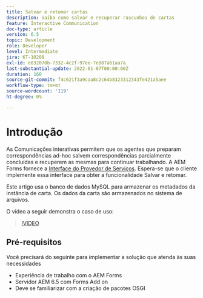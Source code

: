 ```yaml
---
title: Salvar e retomar cartas
description: Saiba como salvar e recuperar rascunhos de cartas
feature: Interactive Communication
doc-type: article
version: 6.5
topic: Development
role: Developer
level: Intermediate
jira: KT-10208
exl-id: e032070b-7332-4c2f-97ee-7e887a61aa7a
last-substantial-update: 2022-01-07T00:00:00Z
duration: 160
source-git-commit: f4c621f3a9caa8c2c64b8323312343fe421a5aee
workflow-type: tm+mt
source-wordcount: '119'
ht-degree: 0%

---
```


# Introdução

As Comunicações interativas permitem que os agentes que preparam correspondências ad-hoc salvem correspondências parcialmente concluídas e recuperem as mesmas para continuar trabalhando. A AEM Forms fornece a [Interface do Provedor de Serviços](https://developer.adobe.com/experience-manager/reference-materials/6-5/forms/javadocs/com/adobe/fd/ccm/ccr/ccrDocumentInstance/api/services/CCRDocumentInstanceService.html). Espera-se que o cliente implemente essa interface para obter a funcionalidade Salvar e retomar.

Este artigo usa o banco de dados MySQL para armazenar os metadados da instância de carta. Os dados da carta são armazenados no sistema de arquivos.

O vídeo a seguir demonstra o caso de uso:

>[!VIDEO](https://video.tv.adobe.com/v/342129?quality=12&learn=on)

## Pré-requisitos

Você precisará do seguinte para implementar a solução que atenda às suas necessidades

* Experiência de trabalho com o AEM Forms
* Servidor AEM 6.5 com Forms Add on
* Deve se familiarizar com a criação de pacotes OSGI
